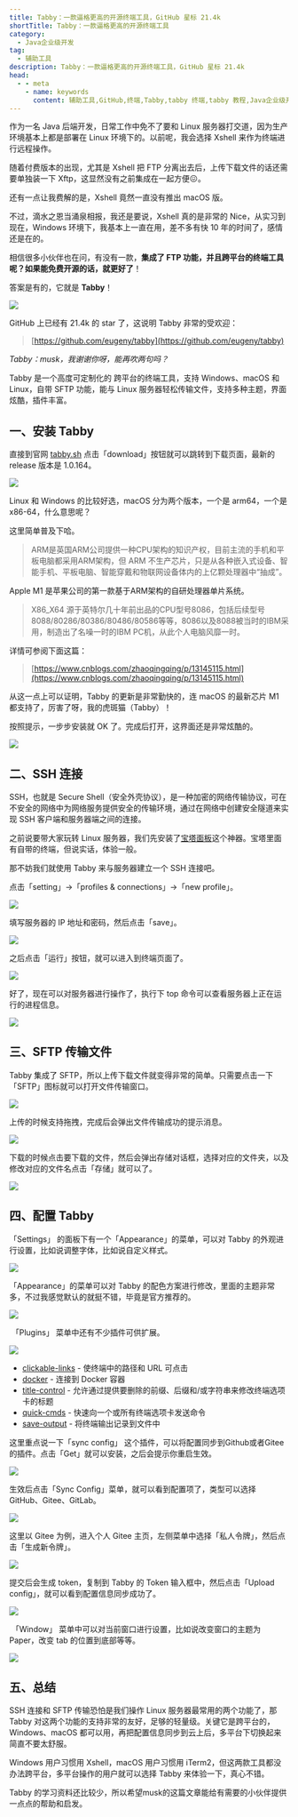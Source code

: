 ```yaml
---
title: Tabby：一款逼格更高的开源终端工具，GitHub 星标 21.4k
shortTitle: Tabby：一款逼格更高的开源终端工具
category:
  - Java企业级开发
tag:
  - 辅助工具
description: Tabby：一款逼格更高的开源终端工具，GitHub 星标 21.4k
head:
  - - meta
    - name: keywords
      content: 辅助工具,GitHub,终端,Tabby,tabby 终端,tabby 教程,Java企业级开发
---
```


作为一名 Java 后端开发，日常工作中免不了要和 Linux 服务器打交道，因为生产环境基本上都是部署在 Linux 环境下的。以前呢，我会选择 Xshell 来作为终端进行远程操作。

随着付费版本的出现，尤其是 Xshell 把 FTP 分离出去后，上传下载文件的话还需要单独装一下 Xftp，这显然没有之前集成在一起方便😖。

还有一点让我费解的是，Xshell 竟然一直没有推出 macOS 版。

不过，滴水之恩当涌泉相报，我还是要说，Xshell 真的是非常的 Nice，从实习到现在，Windows 环境下，我基本上一直在用，差不多有快 10 年的时间了，感情还是在的。

相信很多小伙伴也在问，有没有一款，**集成了 FTP 功能，并且跨平台的终端工具呢？如果能免费开源的话，就更好了**！

答案是有的，它就是 **Tabby**！

![](http://cdn.tobebetterjavaer.com/tobebetterjavaer/images/tool/tabby-01.png)

GitHub 上已经有 21.4k 的 star 了，这说明 Tabby 非常的受欢迎：

>[https://github.com/eugeny/tabby](https://github.com/eugeny/tabby)

*Tabby：musk，我谢谢你呀，能再吹两句吗？*

Tabby 是一个高度可定制化的 跨平台的终端工具，支持 Windows、macOS 和 Linux，自带 SFTP 功能，能与 Linux 服务器轻松传输文件，支持多种主题，界面炫酷，插件丰富。

## 一、安装 Tabby

直接到官网 [tabby.sh](https://tabby.sh/) 点击「download」按钮就可以跳转到下载页面，最新的 release 版本是 1.0.164。

![](http://cdn.tobebetterjavaer.com/tobebetterjavaer/images/tool/tabby-02.png)

Linux 和 Windows 的比较好选，macOS 分为两个版本，一个是 arm64，一个是 x86-64，什么意思呢？

这里简单普及下哈。

>ARM是英国ARM公司提供一种CPU架构的知识产权，目前主流的手机和平板电脑都采用ARM架构，但 ARM 不生产芯片，只是从各种嵌入式设备、智能手机、平板电脑、智能穿戴和物联网设备体内的上亿颗处理器中“抽成”。

Apple M1 是苹果公司的第一款基于ARM架构的自研处理器单片系统。

> X86_X64 源于英特尔几十年前出品的CPU型号8086，包括后续型号8088/80286/80386/80486/80586等等，8086以及8088被当时的IBM采用，制造出了名噪一时的IBM PC机，从此个人电脑风靡一时。

详情可参阅下面这篇：

>[https://www.cnblogs.com/zhaoqingqing/p/13145115.html](https://www.cnblogs.com/zhaoqingqing/p/13145115.html)

从这一点上可以证明，Tabby 的更新是非常勤快的，连 macOS 的最新芯片 M1 都支持了，厉害了呀，我的虎斑猫（Tabby）！

按照提示，一步步安装就 OK 了。完成后打开，这界面还是非常炫酷的。

![](http://cdn.tobebetterjavaer.com/tobebetterjavaer/images/tool/tabby-03.png)

## 二、SSH 连接

SSH，也就是 Secure Shell（安全外壳协议），是一种加密的网络传输协议，可在不安全的网络中为网络服务提供安全的传输环境，通过在网络中创建安全隧道来实现 SSH 客户端和服务器端之间的连接。

之前说要带大家玩转 Linux 服务器，我们先安装了[宝塔面板](https://mp.weixin.qq.com/s/ditN9J80rSWwnYRumwb4ww)这个神器。宝塔里面有自带的终端，但说实话，体验一般。

那不妨我们就使用 Tabby 来与服务器建立一个 SSH 连接吧。

点击「setting」→「profiles & connections」→「new profile」。

![](http://cdn.tobebetterjavaer.com/tobebetterjavaer/images/tool/tabby-04.png)

填写服务器的 IP 地址和密码，然后点击「save」。

![](http://cdn.tobebetterjavaer.com/tobebetterjavaer/images/tool/tabby-05.png)

之后点击「运行」按钮，就可以进入到终端页面了。

![](http://cdn.tobebetterjavaer.com/tobebetterjavaer/images/tool/tabby-06.png)


好了，现在可以对服务器进行操作了，执行下 top 命令可以查看服务器上正在运行的进程信息。

![](http://cdn.tobebetterjavaer.com/tobebetterjavaer/images/tool/tabby-07.png)

## 三、SFTP 传输文件

Tabby 集成了 SFTP，所以上传下载文件就变得非常的简单。只需要点击一下「SFTP」图标就可以打开文件传输窗口。

![](http://cdn.tobebetterjavaer.com/tobebetterjavaer/images/tool/tabby-08.png)

上传的时候支持拖拽，完成后会弹出文件传输成功的提示消息。

![](http://cdn.tobebetterjavaer.com/tobebetterjavaer/images/tool/tabby-09.png)

下载的时候点击要下载的文件，然后会弹出存储对话框，选择对应的文件夹，以及修改对应的文件名点击「存储」就可以了。

![](http://cdn.tobebetterjavaer.com/tobebetterjavaer/images/tool/tabby-10.png)

## 四、配置 Tabby

「Settings」 的面板下有一个「Appearance」的菜单，可以对 Tabby 的外观进行设置，比如说调整字体，比如说自定义样式。

![](http://cdn.tobebetterjavaer.com/tobebetterjavaer/images/tool/tabby-11.png)

「Appearance」的菜单可以对 Tabby 的配色方案进行修改，里面的主题非常多，不过我感觉默认的就挺不错，毕竟是官方推荐的。


![](http://cdn.tobebetterjavaer.com/tobebetterjavaer/images/tool/tabby-12.png)

 「Plugins」 菜单中还有不少插件可供扩展。

![](http://cdn.tobebetterjavaer.com/tobebetterjavaer/images/tool/tabby-13.png)

*   [clickable-links](https://github.com/Eugeny/tabby-clickable-links) - 使终端中的路径和 URL 可点击
*   [docker](https://github.com/Eugeny/tabby-docker) - 连接到 Docker 容器
*   [title-control](https://github.com/kbjr/terminus-title-control) - 允许通过提供要删除的前缀、后缀和/或字符串来修改终端选项卡的标题
*   [quick-cmds](https://github.com/Domain/terminus-quick-cmds) - 快速向一个或所有终端选项卡发送命令
*   [save-output](https://github.com/Eugeny/tabby-save-output) - 将终端输出记录到文件中

这里重点说一下「sync config」 这个插件，可以将配置同步到Github或者Gitee的插件。点击「Get」就可以安装，之后会提示你重启生效。

![](http://cdn.tobebetterjavaer.com/tobebetterjavaer/images/tool/tabby-14.png)

生效后点击「Sync Config」菜单，就可以看到配置项了，类型可以选择 GitHub、Gitee、GitLab。

![](http://cdn.tobebetterjavaer.com/tobebetterjavaer/images/tool/tabby-15.png)

这里以 Gitee 为例，进入个人 Gitee 主页，左侧菜单中选择「私人令牌」，然后点击「生成新令牌」。

![](http://cdn.tobebetterjavaer.com/tobebetterjavaer/images/tool/tabby-16.png)

提交后会生成 token，复制到 Tabby 的 Token 输入框中，然后点击「Upload config」，就可以看到配置信息同步成功了。

![](http://cdn.tobebetterjavaer.com/tobebetterjavaer/images/tool/tabby-17.png)



 「Window」 菜单中可以对当前窗口进行设置，比如说改变窗口的主题为 Paper，改变 tab 的位置到底部等等。

![](http://cdn.tobebetterjavaer.com/tobebetterjavaer/images/tool/tabby-18.png)

## 五、总结

SSH 连接和 SFTP 传输恐怕是我们操作 Linux 服务器最常用的两个功能了，那 Tabby 对这两个功能的支持非常的友好，足够的轻量级。关键它是跨平台的，Windows、macOS 都可以用，再把配置信息同步到云上后，多平台下切换起来简直不要太舒服。

Windows 用户习惯用 Xshell，macOS 用户习惯用 iTerm2，但这两款工具都没办法跨平台，多平台操作的用户就可以选择 Tabby 来体验一下，真心不错。

Tabby 的学习资料还比较少，所以希望musk的这篇文章能给有需要的小伙伴提供一点点的帮助和启发。

  



















